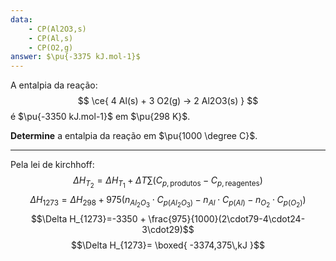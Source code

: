 ```yaml
---
data:
    - CP(Al2O3,s)
    - CP(Al,s)
    - CP(O2,g)
answer: $\pu{-3375 kJ.mol-1}$
---
```


A entalpia da reação:
$$
    \ce{ 4 Al(s) + 3 O2(g) -> 2 Al2O3(s) }
$$
é $\pu{-3350 kJ.mol-1}$ em $\pu{298 K}$.

**Determine** a entalpia da reação em $\pu{1000 \degree C}$.

---

Pela lei de kirchhoff:
$$\Delta H_{T_{2}}=\Delta H_{T_{1}}+\Delta T\sum\limits (C_{p,\text{produtos}}-C_{p, \text{reagentes}})$$
$$\Delta H_{1273}=\Delta H_{298}+975(n_{Al_{2}O_{3}}\cdot C_{p(Al_{2}O_{3})}-n_{Al}\cdot C_{p(Al)}-n_{O_{2}}\cdot C_{p(O_{2})})$$
$$\Delta H_{1273}=-3350 + \frac{975}{1000}(2\cdot79-4\cdot24-3\cdot29)$$
$$\Delta H_{1273}= \boxed{ -3374,375\,kJ }$$
